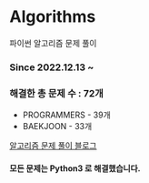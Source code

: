 # Algorithms
파이썬 알고리즘 문제 풀이
### Since 2022.12.13 ~
### 해결한 총 문제 수 : 72개
- PROGRAMMERS - 39개
- BAEKJOON - 33개

[알고리즘 문제 풀이 블로그](https://monzheld.tistory.com/category/%E2%8C%A8%EF%B8%8F%20Algorithms)
#### 모든 문제는 Python3 로 해결했습니다.
